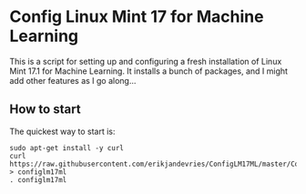 # Config Linux Mint 17 for Machine Learning
This is a script for setting up and configuring a fresh installation of Linux Mint 17.1 for Machine Learning.
It installs a bunch of packages, and I might add other features as I go along...

## How to start
The quickest way to start is:

    sudo apt-get install -y curl
    curl https://raw.githubusercontent.com/erikjandevries/ConfigLM17ML/master/ConfigLM17ML > configlm17ml
    . configlm17ml

